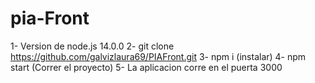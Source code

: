 # pia-Front
1- Version de node.js 14.0.0
2- git clone https://github.com/galvizlaura69/PIAFront.git
3- npm i (instalar)
4- npm start (Correr el proyecto)
5- La aplicacion corre en el puerta 3000
